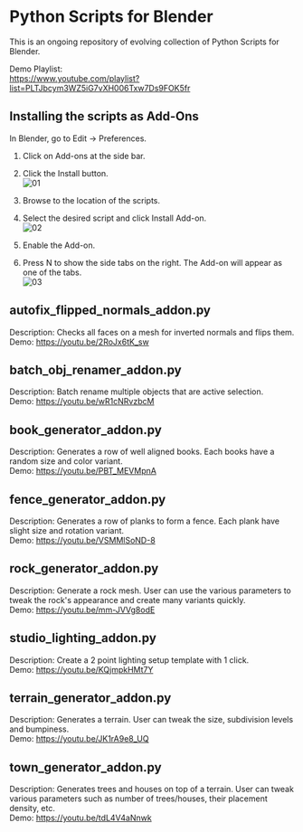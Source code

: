# Python Scripts for Blender

This is an ongoing repository of evolving collection of Python Scripts for Blender.

Demo Playlist:</br>
https://www.youtube.com/playlist?list=PLTJbcym3WZ5iG7vXH006Txw7Ds9FOK5fr

## Installing the scripts as Add-Ons

In Blender, go to Edit -> Preferences. 
</br>
1. Click on Add-ons at the side bar. </br>
2. Click the Install button. </br>
![01](https://github.com/zefeng-su/seif-13-project4/assets/126930729/a6324dc4-cb19-4795-b5c4-9c5d060db41a)
 
3. Browse to the location of the scripts. </br>
4. Select the desired script and click Install Add-on. </br>
![02](https://github.com/zefeng-su/seif-13-project4/assets/126930729/988a4688-f649-47d6-890d-c7abca8bf85c)
 
5. Enable the Add-on. </br>
6. Press N to show the side tabs on the right. The Add-on will appear as one of the tabs. </br>
![03](https://github.com/zefeng-su/seif-13-project4/assets/126930729/a8744a7b-43bd-4a21-b6e1-6102f9702279)

## autofix_flipped_normals_addon.py
Description: Checks all faces on a mesh for inverted normals and flips them. </br>
Demo: https://youtu.be/2RoJx6tK_sw

## batch_obj_renamer_addon.py
Description: Batch rename multiple objects that are active selection. </br>
Demo: https://youtu.be/wR1cNRvzbcM

## book_generator_addon.py
Description: Generates a row of well aligned books. Each books have a random size and color variant. </br>
Demo: https://youtu.be/PBT_MEVMpnA

## fence_generator_addon.py
Description: Generates a row of planks to form a fence. Each plank have slight size and rotation variant. </br>
Demo: https://youtu.be/VSMMlSoND-8

## rock_generator_addon.py
Description: Generate a rock mesh. User can use the various parameters to tweak the rock's appearance and create many variants quickly. </br>
Demo: https://youtu.be/mm-JVVg8odE

## studio_lighting_addon.py
Description: Create a 2 point lighting setup template with 1 click. </br>
Demo: https://youtu.be/KQjmpkHMt7Y

## terrain_generator_addon.py
Description: Generates a terrain. User can tweak the size, subdivision levels and bumpiness. </br>
Demo: https://youtu.be/JK1rA9e8_UQ


## town_generator_addon.py
Description: Generates trees and houses on top of a terrain. User can tweak various parameters such as number of trees/houses, their placement density, etc. </br>
Demo: https://youtu.be/tdL4V4aNnwk

